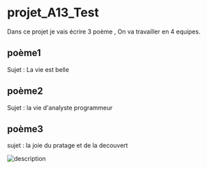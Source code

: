 # projet_A13_Test
Dans ce projet je vais écrire 3 poème , On va travailler en 4 equipes.

## poème1
Sujet : La vie est belle

## poème2 
Sujet : la vie d'analyste programmeur

## poème3
sujet : la joie du pratage et de la decouvert

<img src="https://miro.medium.com/max/720/1*WY7ELhXIVxbGlUwmhA1PSw.jpeg" alt="description">
